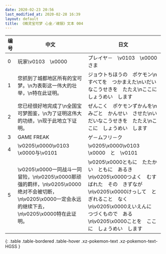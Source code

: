 ```yaml
---
date: 2020-02-23 20:56
last_modified_at: 2020-02-28 16:39
layout: default
title: 《精灵宝可梦 心金／魂银》文本 004
---
```

| 编号 | 中文 | 日文 |
| ---- | ---- | ---- |
| 0 | 玩家\v0103　\x0000 | プレイヤ－　\v0103　\x0000さま |
| 1 | 您抓到了城都地区所有的宝可梦。\n为表彰这一伟大的壮举，\n特在此证明。 | ジョウトちほうの　ポケモン\nすべてを　つかまえた\nいだいなこうせきを　たたえ\nここに　しょうめい　します |
| 2 | 您已经很好地完成了\n全国宝可梦图鉴，\n为了证明这伟大的功绩，\n现于此地立下证明。 | ぜんこく　ポケモンずかんを\nみごと　かんせい　させた\nいだいなこうせきを　たたえ\nここに　しょうめい　します |
| 3 | GAME FREAK | ゲ－ムフリ－ク |
| 4 | \v0205\x0000\v0103　\x0000与\v0101　　 | \v0205\x0000\v0103　\x0000　と　\v0101　　 |
| 5 | \v0205\x0000一同战斗一同冒险，\n\v0205\x0000那顽强的羁绊，\n\v0205\x0000绝对不会被切断，\n\v0205\x0000一定会永远的继续下去，\n\v0205\x0000特在此证明。 | \v0205\x0000ともに　たたかい　ともに　あるき\n\v0205\x0000つよく　むすばれた　その　きずなが\n\v0205\x0000けっして　とぎれること　なく\n\v0205\x0000えいえんに　つづくもので　ある\n\v0205\x0000ことを　ここに　しょうめい　します |
{: .table .table-bordered .table-hover .xz-pokemon-text .xz-pokemon-text-HGSS }
